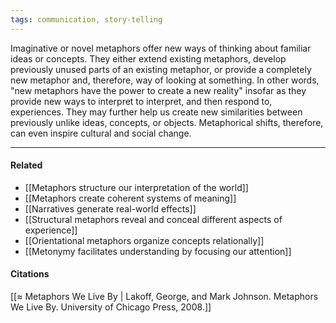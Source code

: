 ```yaml
---
tags: communication, story-telling 
---
```


Imaginative or novel metaphors offer new ways of thinking about familiar ideas or concepts. They either extend existing metaphors, develop previously unused parts of an existing metaphor, or provide a completely new metaphor and, therefore, way of looking at something. In other words, "new metaphors have the power to create a new reality" insofar as they provide new ways to interpret to interpret, and then respond to, experiences. They may further help us create new similarities between previously unlike ideas, concepts, or objects. Metaphorical shifts, therefore, can even inspire cultural and social change.

---

#### Related

-   [[Metaphors structure our interpretation of the world]]
-   [[Metaphors create coherent systems of meaning]]
-   [[Narratives generate real-world effects]]
-   [[Structural metaphors reveal and conceal different aspects of experience]]
-   [[Orientational metaphors organize concepts relationally]]
-   [[Metonymy facilitates understanding by focusing our attention]]

#### Citations

[[≈ Metaphors We Live By | Lakoff, George, and Mark Johnson. Metaphors We Live By. University of Chicago Press, 2008.]]